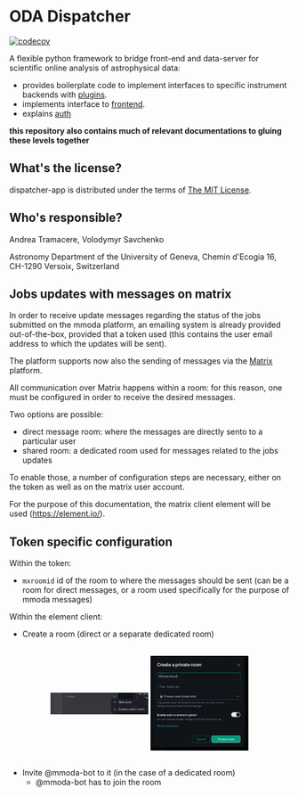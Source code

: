 ODA Dispatcher
==========================================

[![codecov](https://codecov.io/gh/oda-hub/dispatcher-app/branch/master/graph/badge.svg?token=9A4QWsQNOo)](https://codecov.io/gh/oda-hub/dispatcher-app)

A flexible python framework to bridge front-end and data-server for scientific online analysis of astrophysical data:

* provides boilerplate code to implement interfaces to specific instrument backends with [plugins](dispatcher-plugins).
* implements interface to [frontend](frontend).
* explains [auth](interfaces.md)

**this repository also contains much of relevant documentations to gluing these levels together**

What's the license?
-------------------

dispatcher-app is distributed under the terms of [The MIT License](LICENSE).

Who's responsible?
-------------------
Andrea Tramacere, Volodymyr Savchenko

Astronomy Department of the University of Geneva, Chemin d'Ecogia 16, CH-1290 Versoix, Switzerland


Jobs updates with messages on matrix
-----------------------------------------------

In order to receive update messages regarding the status of the jobs submitted on the mmoda platform, 
an emailing system is already provided out-of-the-box, provided that a token used 
(this contains the user email address to which the updates will be sent).

The platform supports now also the sending of messages via the [Matrix](https://matrix.org/) platform.

All communication over Matrix happens within a room: for this reason, one must be configured 
in order to receive the desired messages.

Two options are possible:
* direct message room: where the messages are directly sento to a particular user
* shared room: a dedicated room used for messages related to the jobs updates  

To enable those, a number of configuration steps are necessary, either on the token as well as on the matrix user account.

For the purpose of this documentation, the matrix client element will be used (https://element.io/).

Token specific configuration
----------------------------

Within the token:

* `mxroomid` id of the room to where the messages should be sent (can be a room for direct messages, or a room used specifically for the purpose of mmoda messages)

Within the element client:
* Create a room (direct or a separate dedicated room) 
<br/>
<div align="center">
<img align="center" src="img.png" width ="35%">
<img align="center" src="img_1.png"  width ="35%">
</div>
<br clear="left"/>

* Invite @mmoda-bot to it (in the case of a dedicated room)
  * @mmoda-bot has to join the room
<!-- (TODO extend the code to support automatic joining) --> 
